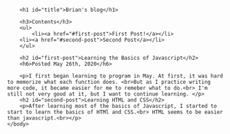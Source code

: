<html>
    <head>
        <meta charset="utf-8">
        <title>First Blog</title>
        <style>
            #title {
            background-color:blue;
            }
        </style>
   </head>
    <body>
        
        <h1 id="title">Brian's blog</h1>

        <h3>Contents</h3>
        <ul>
            <li><a href="#first-post">First Post!</a></li>
        <li><a href="#second-post">Second Post</a></li>    
        </ul>

        <h2 id="first-post">Learning the Basics of Javascript</h2>
        <h6>Posted May 26th, 2020</h6>
        
        <p>I first began learning to program in May. At first, it was hard to memorize what each function does. <br>But as I practice writing more code, it became easier for me to remeber what to do.<br> I'm still not very good at it, but I want to continue learning. </p>
        <h2 id="second-post">Learning HTML and CSS</h2>
        <p>After learning most of the basics of Javascript, I started to start to learn the basics of HTMl and CSS.<br> HTML seems to be easier than javascript.<br></p>
    </body>
</html>
